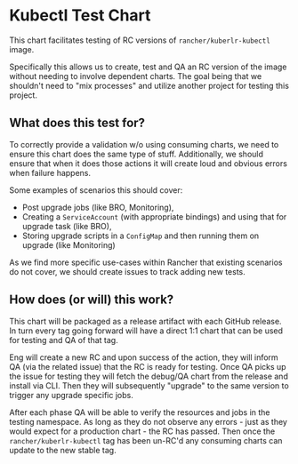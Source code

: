 # Kubectl Test Chart
This chart facilitates testing of RC versions of `rancher/kuberlr-kubectl` image.

Specifically this allows us to create, test and QA an RC version of the image without needing to involve dependent charts.
The goal being that we shouldn't need to "mix processes" and utilize another project for testing this project.

## What does this test for?
To correctly provide a validation w/o using consuming charts, we need to ensure this chart does the same type of stuff.
Additionally, we should ensure that when it does those actions it will create loud and obvious errors when failure happens.

Some examples of scenarios this should cover:
- Post upgrade jobs (like BRO, Monitoring),
- Creating a `ServiceAccount` (with appropriate bindings) and using that for upgrade task (like BRO),
- Storing upgrade scripts in a `ConfigMap` and then running them on upgrade (like Monitoring)

As we find more specific use-cases within Rancher that existing scenarios do not cover, we should create issues to track adding new tests.

## How does (or will) this work?

This chart will be packaged as a release artifact with each GitHub release.
In turn every tag going forward will have a direct 1:1 chart that can be used for testing and QA of that tag.

Eng will create a new RC and upon success of the action, they will inform QA (via the related issue) that the RC is ready for testing.
Once QA picks up the issue for testing they will fetch the debug/QA chart from the release and install via CLI.
Then they will subsequently "upgrade" to the same version to trigger any upgrade specific jobs.

After each phase QA will be able to verify the resources and jobs in the testing namespace.
As long as they do not observe any errors - just as they would expect for a production chart - the RC has passed.
Then once the `rancher/kuberlr-kubectl` tag has been un-RC'd any consuming charts can update to the new stable tag.